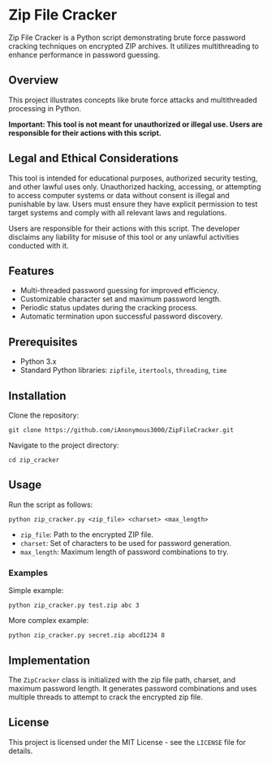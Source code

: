 # Zip File Cracker

Zip File Cracker is a Python script demonstrating brute force password cracking techniques on encrypted ZIP archives. It utilizes multithreading to enhance performance in password guessing.

## Overview

This project illustrates concepts like brute force attacks and multithreaded processing in Python. 

**Important: This tool is not meant for unauthorized or illegal use. Users are responsible for their actions with this script.**

## Legal and Ethical Considerations

This tool is intended for educational purposes, authorized security testing, and other lawful uses only. Unauthorized hacking, accessing, or attempting to access computer systems or data without consent is illegal and punishable by law. Users must ensure they have explicit permission to test target systems and comply with all relevant laws and regulations.

Users are responsible for their actions with this script. The developer disclaims any liability for misuse of this tool or any unlawful activities conducted with it.

## Features

- Multi-threaded password guessing for improved efficiency.
- Customizable character set and maximum password length.
- Periodic status updates during the cracking process.
- Automatic termination upon successful password discovery.

## Prerequisites

- Python 3.x
- Standard Python libraries: `zipfile`, `itertools`, `threading`, `time`

## Installation 

Clone the repository:

```
git clone https://github.com/iAnonymous3000/ZipFileCracker.git
```

Navigate to the project directory:

```
cd zip_cracker
```

## Usage

Run the script as follows:

```
python zip_cracker.py <zip_file> <charset> <max_length> 
```

- `zip_file`: Path to the encrypted ZIP file.
- `charset`: Set of characters to be used for password generation.
- `max_length`: Maximum length of password combinations to try.

### Examples

Simple example:
```
python zip_cracker.py test.zip abc 3
```

More complex example:
```
python zip_cracker.py secret.zip abcd1234 8
```

## Implementation

The `ZipCracker` class is initialized with the zip file path, charset, and maximum password length. It generates password combinations and uses multiple threads to attempt to crack the encrypted zip file.

## License 

This project is licensed under the MIT License - see the `LICENSE` file for details.
